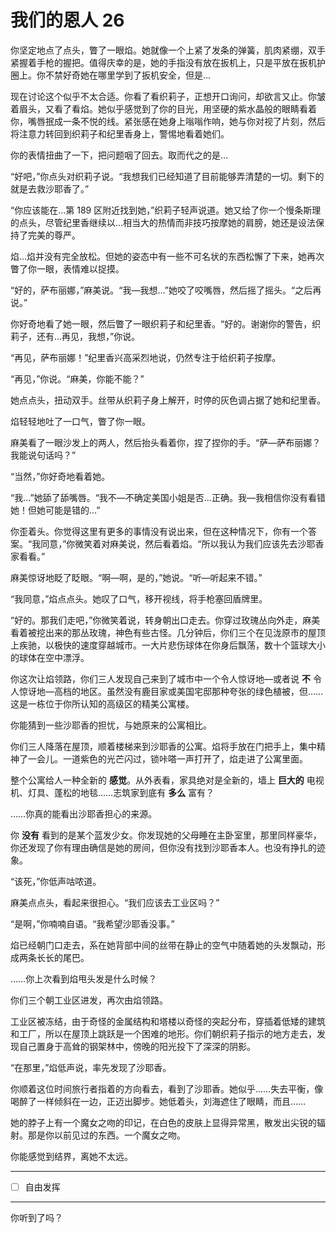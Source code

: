 # 我们的恩人 26

你坚定地点了点头，瞥了一眼焰。她就像一个上紧了发条的弹簧，肌肉紧绷，双手紧握着手枪的握把。值得庆幸的是，她的手指没有放在扳机上，只是平放在扳机护圈上。你不禁好奇她在哪里学到了扳机安全，但是…

现在讨论这个似乎不太合适。你看了看织莉子，正想开口询问，却欲言又止。你皱着眉头，又看了看焰。她似乎感觉到了你的目光，用坚硬的紫水晶般的眼睛看着你，嘴唇抿成一条不悦的线。紧张感在她身上嗡嗡作响，她与你对视了片刻，然后将注意力转回到织莉子和纪里香身上，警惕地看着她们。

你的表情扭曲了一下，把问题咽了回去。取而代之的是…

“好吧，”你点头对织莉子说。“我想我们已经知道了目前能够弄清楚的一切。剩下的就是去救沙耶香了。”

“你应该能在…第 189 区附近找到她，”织莉子轻声说道。她又给了你一个慢条斯理的点头，尽管纪里香继续以…相当大的热情而非技巧按摩她的肩膀，她还是设法保持了完美的尊严。

焰…焰并没有完全放松。但她的姿态中有一些不可名状的东西松懈了下来，她再次瞥了你一眼，表情难以捉摸。

“好的，萨布丽娜，”麻美说。“我—我想…”她咬了咬嘴唇，然后摇了摇头。“之后再说。”

你好奇地看了她一眼，然后瞥了一眼织莉子和纪里香。“好的。谢谢你的警告，织莉子，还有…再见，我想，”你说。

“再见，萨布丽娜！”纪里香兴高采烈地说，仍然专注于给织莉子按摩。

“再见，”你说。“麻美，你能不能？”

她点点头，扭动双手。丝带从织莉子身上解开，时停的灰色调占据了她和纪里香。

焰轻轻地吐了一口气，瞥了你一眼。

麻美看了一眼沙发上的两人，然后抬头看着你，捏了捏你的手。“萨—萨布丽娜？我能说句话吗？”

“当然，”你好奇地看着她。

“我…”她舔了舔嘴唇。“我不—不确定美国小姐是否…正确。我—我相信你没有看错她！但她可能是错的…”

你歪着头。你觉得这里有更多的事情没有说出来，但在这种情况下，你有一个答案。“我同意，”你微笑着对麻美说，然后看着焰。“所以我认为我们应该先去沙耶香家看看。”

麻美惊讶地眨了眨眼。“啊—啊，是的，”她说。“听—听起来不错。”

“我同意，”焰点点头。她叹了口气，移开视线，将手枪塞回盾牌里。

“好的。那我们走吧，”你微笑着说，转身朝出口走去。你穿过玫瑰丛向外走，麻美看着被挖出来的那丛玫瑰，神色有些古怪。几分钟后，你们三个在见泷原市的屋顶上疾驰，以极快的速度穿越城市。一大片悲伤球体在你身后飘荡，数十个篮球大小的球体在空中漂浮。

你这次让焰领路，你们三人发现自己来到了城市中一个令人惊讶地—或者说 **不** 令人惊讶地—高档的地区。虽然没有鹿目家或美国宅邸那种夸张的绿色植被，但……这是一栋位于你所认知的高级区的精美公寓楼。

你能猜到一些沙耶香的担忧，与她原来的公寓相比。

你们三人降落在屋顶，顺着楼梯来到沙耶香的公寓。焰将手放在门把手上，集中精神了一会儿。一道紫色的光芒闪过，锁咔嗒一声打开了，焰走进了公寓里面。

整个公寓给人一种全新的 **感觉**。从外表看，家具绝对是全新的，墙上 **巨大的** 电视机、灯具、蓬松的地毯……志筑家到底有 **多么** 富有？

……你真的能看出沙耶香担心的来源。

你 **没有** 看到的是某个蓝发少女。你发现她的父母睡在主卧室里，那里同样豪华，你还发现了你有理由确信是她的房间，但你没有找到沙耶香本人。也没有挣扎的迹象。

“该死，”你低声咕哝道。

麻美点点头，看起来很担心。“我们应该去工业区吗？”

“是啊，”你喃喃自语。“我希望沙耶香没事。”

焰已经朝门口走去，系在她背部中间的丝带在静止的空气中随着她的头发飘动，形成两条长长的尾巴。

……你上次看到焰甩头发是什么时候？

你们三个朝工业区进发，再次由焰领路。

工业区被冻结，由于奇怪的金属结构和塔楼以奇怪的突起分布，穿插着低矮的建筑和工厂，所以在屋顶上跳跃是一个困难的地形。你们朝织莉子指示的地方走去，发现自己置身于高耸的钢架林中，傍晚的阳光投下了深深的阴影。

“在那里，”焰低声说，率先发现了沙耶香。

你顺着这位时间旅行者指着的方向看去，看到了沙耶香。她似乎……失去平衡，像喝醉了一样倾斜在一边，正迈出脚步。她低着头，刘海遮住了眼睛，而且……

她的脖子上有一个魔女之吻的印记，在白色的皮肤上显得异常黑，散发出尖锐的辐射。那是你以前见过的东西。一个魔女之吻。

你能感觉到结界，离她不太远。

---

- [ ] 自由发挥

---

你听到了吗？
